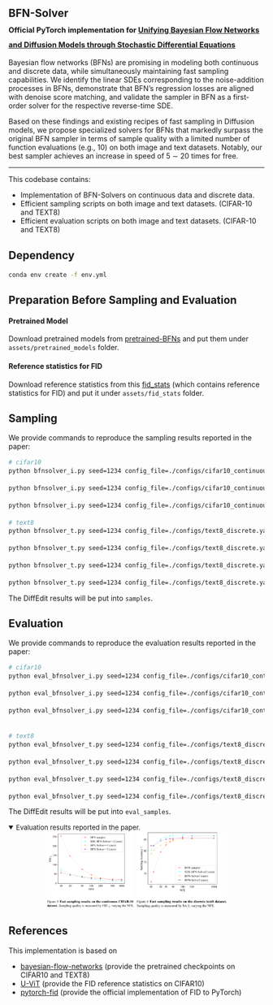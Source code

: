 ## BFN-Solver<br> <sub><small>Official PyTorch implementation for [Unifying Bayesian Flow Networks and Diffusion Models through Stochastic Differential Equations]()</small></sub>

Bayesian flow networks (BFNs) are promising in modeling both continuous and discrete data, while simultaneously maintaining fast sampling capabilities. 
We identify the linear SDEs corresponding to the noise-addition processes in BFNs, 
demonstrate that BFN’s regression losses are aligned with denoise score matching, 
and validate the sampler in BFN as a first-order solver for the respective reverse-time SDE. 

Based on these findings and existing recipes of fast sampling in Diffusion models, 
we propose specialized solvers for BFNs that markedly surpass the original BFN sampler in terms of sample quality with a limited number of function evaluations 
(e.g., 10) on both image and text datasets. Notably, our best sampler achieves an increase in speed of 5 ∼ 20 times for free.

-----------------

This codebase contains:
- Implementation of BFN-Solvers on continuous data and discrete data.
- Efficient sampling scripts on both image and text datasets. (CIFAR-10 and TEXT8)
- Efficient evaluation scripts on both image and text datasets. (CIFAR-10 and TEXT8)

## Dependency
```sh
conda env create -f env.yml
```

## Preparation Before Sampling and Evaluation

#### Pretrained Model
Download pretrained models from [pretrained-BFNs](https://huggingface.co/rupspace/pretrained-BFNs) and put them under `assets/pretrained_models` folder.

#### Reference statistics for FID
Download reference statistics from this [fid_stats](https://drive.google.com/file/d/13CH7oIB3IbveyuBsAPh8ZpsQ8ZJuFu9f/view?usp=sharing) (which contains reference statistics for FID) and put it under `assets/fid_stats` folder.

## Sampling
We provide  commands to reproduce the sampling results reported in the paper:
```sh
# cifar10 
python bfnsolver_i.py seed=1234 config_file=./configs/cifar10_continuous_256bins.yaml load_model=./assets/cifar10_256c_ema.pt algorithm=ode_bfnsolver1 n_steps=10

python bfnsolver_i.py seed=1234 config_file=./configs/cifar10_continuous_256bins.yaml load_model=./assets/cifar10_256c_ema.pt algorithm=ode_bfnsolver2_multi_step n_steps=10

python bfnsolver_i.py seed=1234 config_file=./configs/cifar10_continuous_256bins.yaml load_model=./assets/cifar10_256c_ema.pt algorithm=sde_bfnsolver2_multi_step n_steps=10

# text8 
python bfnsolver_t.py seed=1234 config_file=./configs/text8_discrete.yaml load_model=./assets/text8_ema.pt algorithm=ode_bfnsolver1 n_steps=10

python bfnsolver_t.py seed=1234 config_file=./configs/text8_discrete.yaml load_model=./assets/text8_ema.pt algorithm=ode_bfnsolver2_multi_step n_steps=10

python bfnsolver_t.py seed=1234 config_file=./configs/text8_discrete.yaml load_model=./assets/text8_ema.pt algorithm=sde_bfnsolver1 n_steps=10

python bfnsolver_t.py seed=1234 config_file=./configs/text8_discrete.yaml load_model=./assets/text8_ema.pt algorithm=sde_bfnsolver2_multi_step n_steps=10
```
The DiffEdit results will be put into `samples`.



## Evaluation
We provide commands to reproduce the evaluation results reported in the paper:
```sh
# cifar10 
python eval_bfnsolver_i.py seed=1234 config_file=./configs/cifar10_continuous_256bins.yaml load_model=./assets/cifar10_256c_ema.pt algorithm=ode_bfnsolver1 n_steps=10 n_samples=10000

python eval_bfnsolver_i.py seed=1234 config_file=./configs/cifar10_continuous_256bins.yaml load_model=./assets/cifar10_256c_ema.pt algorithm=ode_bfnsolver2_multi_step n_steps=10 n_samples=10000

python eval_bfnsolver_i.py seed=1234 config_file=./configs/cifar10_continuous_256bins.yaml load_model=./assets/cifar10_256c_ema.pt algorithm=sde_bfnsolver2_multi_step n_steps=10 n_samples=10000
 

# text8 
python eval_bfnsolver_t.py seed=1234 config_file=./configs/text8_discrete.yaml load_model=./assets/text8_ema.pt algorithm=ode_bfnsolver1 n_steps=10 n_samples=1000

python eval_bfnsolver_t.py seed=1234 config_file=./configs/text8_discrete.yaml load_model=./assets/text8_ema.pt algorithm=ode_bfnsolver2_multi_step n_steps=10 n_samples=1000

python eval_bfnsolver_t.py seed=1234 config_file=./configs/text8_discrete.yaml load_model=./assets/text8_ema.pt algorithm=sde_bfnsolver1 n_steps=10 n_samples=1000

python eval_bfnsolver_t.py seed=1234 config_file=./configs/text8_discrete.yaml load_model=./assets/text8_ema.pt algorithm=sde_bfnsolver2_multi_step n_steps=10 n_samples=1000
```
The DiffEdit results will be put into `eval_samples`.

<details open>
<summary><font size="2">
Evaluation results reported in the paper.
</font></summary>

<center>
<img src="./assets/results/results_cifar10.png" style="zoom: 17%;" />
<img src="./assets/results/results_text8.png" style="zoom: 17.4%;" />
</center>
</details>


## References


This implementation is based on
- [bayesian-flow-networks](https://github.com/nnaisense/bayesian-flow-networks) (provide the pretrained checkpoints on CIFAR10 and TEXT8)
- [U-ViT](https://github.com/baofff/U-ViT) (provide the FID reference statistics on CIFAR10)
- [pytorch-fid](https://github.com/mseitzer/pytorch-fid) (provide the official implementation of FID to PyTorch)

